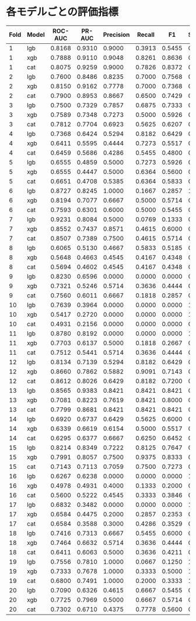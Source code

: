 # 各モデルごとの評価指標

| Fold | Model | ROC-AUC | PR-AUC | Precision | Recall | F1 | Specificity |
|------|-------|---------|--------|-----------|--------|----|-------------|
| 1 | lgb | 0.8168 | 0.9310 | 0.9000 | 0.3913 | 0.5455 | 0.8571 |
| 1 | xgb | 0.7888 | 0.9110 | 0.9048 | 0.8261 | 0.8636 | 0.7143 |
| 1 | cat | 0.8075 | 0.9259 | 0.9000 | 0.7826 | 0.8372 | 0.7143 |
| 2 | lgb | 0.7600 | 0.8486 | 0.8235 | 0.7000 | 0.7568 | 0.7000 |
| 2 | xgb | 0.8150 | 0.9162 | 0.7778 | 0.7000 | 0.7368 | 0.6000 |
| 2 | cat | 0.7900 | 0.8953 | 0.8667 | 0.6500 | 0.7429 | 0.8000 |
| 3 | lgb | 0.7500 | 0.7329 | 0.7857 | 0.6875 | 0.7333 | 0.7857 |
| 3 | xgb | 0.7589 | 0.7348 | 0.7273 | 0.5000 | 0.5926 | 0.7857 |
| 3 | cat | 0.7812 | 0.7704 | 0.6923 | 0.5625 | 0.6207 | 0.7143 |
| 4 | lgb | 0.7368 | 0.6424 | 0.5294 | 0.8182 | 0.6429 | 0.5789 |
| 4 | xgb | 0.6411 | 0.5595 | 0.4444 | 0.7273 | 0.5517 | 0.4737 |
| 4 | cat | 0.6459 | 0.5686 | 0.4286 | 0.5455 | 0.4800 | 0.5789 |
| 5 | lgb | 0.6555 | 0.4859 | 0.5000 | 0.7273 | 0.5926 | 0.5789 |
| 5 | xgb | 0.6555 | 0.4447 | 0.5000 | 0.6364 | 0.5600 | 0.6316 |
| 5 | cat | 0.6651 | 0.4708 | 0.5385 | 0.6364 | 0.5833 | 0.6842 |
| 6 | lgb | 0.8727 | 0.8245 | 1.0000 | 0.1667 | 0.2857 | 1.0000 |
| 6 | xgb | 0.8194 | 0.7077 | 0.6667 | 0.5000 | 0.5714 | 0.8333 |
| 6 | cat | 0.7593 | 0.6301 | 0.6000 | 0.5000 | 0.5455 | 0.7778 |
| 7 | lgb | 0.9231 | 0.8084 | 0.5000 | 0.0769 | 0.1333 | 0.9412 |
| 7 | xgb | 0.8552 | 0.7437 | 0.8571 | 0.4615 | 0.6000 | 0.9412 |
| 7 | cat | 0.8507 | 0.7389 | 0.7500 | 0.4615 | 0.5714 | 0.8824 |
| 8 | lgb | 0.6065 | 0.5130 | 0.4667 | 0.5833 | 0.5185 | 0.5556 |
| 8 | xgb | 0.5648 | 0.4663 | 0.4545 | 0.4167 | 0.4348 | 0.6667 |
| 8 | cat | 0.5694 | 0.4602 | 0.4545 | 0.4167 | 0.4348 | 0.6667 |
| 9 | lgb | 0.8230 | 0.6596 | 0.0000 | 0.0000 | 0.0000 | 0.9474 |
| 9 | xgb | 0.7321 | 0.5246 | 0.5714 | 0.3636 | 0.4444 | 0.8421 |
| 9 | cat | 0.7560 | 0.6011 | 0.6667 | 0.1818 | 0.2857 | 0.9474 |
| 10 | lgb | 0.7639 | 0.3964 | 0.0000 | 0.0000 | 0.0000 | 1.0000 |
| 10 | xgb | 0.5417 | 0.2720 | 0.0000 | 0.0000 | 0.0000 | 1.0000 |
| 10 | cat | 0.4931 | 0.2156 | 0.0000 | 0.0000 | 0.0000 | 0.9167 |
| 11 | lgb | 0.8780 | 0.8192 | 0.0000 | 0.0000 | 0.0000 | 1.0000 |
| 11 | xgb | 0.7703 | 0.6137 | 0.5000 | 0.1818 | 0.2667 | 0.8947 |
| 11 | cat | 0.7512 | 0.5441 | 0.5714 | 0.3636 | 0.4444 | 0.8421 |
| 12 | lgb | 0.8134 | 0.7139 | 0.5294 | 0.8182 | 0.6429 | 0.5789 |
| 12 | xgb | 0.8660 | 0.7862 | 0.5882 | 0.9091 | 0.7143 | 0.6316 |
| 12 | cat | 0.8612 | 0.8026 | 0.6429 | 0.8182 | 0.7200 | 0.7368 |
| 13 | lgb | 0.8565 | 0.9383 | 0.8421 | 0.8421 | 0.8421 | 0.7273 |
| 13 | xgb | 0.7081 | 0.8223 | 0.7619 | 0.8421 | 0.8000 | 0.5455 |
| 13 | cat | 0.7799 | 0.8681 | 0.8421 | 0.8421 | 0.8421 | 0.7273 |
| 14 | lgb | 0.6920 | 0.6737 | 0.6429 | 0.5625 | 0.6000 | 0.6429 |
| 14 | xgb | 0.6339 | 0.6619 | 0.6154 | 0.5000 | 0.5517 | 0.6429 |
| 14 | cat | 0.6295 | 0.6377 | 0.6667 | 0.6250 | 0.6452 | 0.6429 |
| 15 | lgb | 0.8214 | 0.8349 | 0.7222 | 0.8125 | 0.7647 | 0.6429 |
| 15 | xgb | 0.7991 | 0.8057 | 0.7500 | 0.9375 | 0.8333 | 0.6429 |
| 15 | cat | 0.7143 | 0.7113 | 0.7059 | 0.7500 | 0.7273 | 0.6429 |
| 16 | lgb | 0.6267 | 0.6238 | 0.0000 | 0.0000 | 0.0000 | 1.0000 |
| 16 | xgb | 0.4978 | 0.4931 | 0.4000 | 0.1333 | 0.2000 | 0.8000 |
| 16 | cat | 0.5600 | 0.5222 | 0.4545 | 0.3333 | 0.3846 | 0.6000 |
| 17 | lgb | 0.6832 | 0.3482 | 0.0000 | 0.0000 | 0.0000 | 1.0000 |
| 17 | xgb | 0.6584 | 0.4475 | 0.2000 | 0.2857 | 0.2353 | 0.6522 |
| 17 | cat | 0.6584 | 0.3588 | 0.3000 | 0.4286 | 0.3529 | 0.6957 |
| 18 | lgb | 0.7416 | 0.7313 | 0.6667 | 0.5455 | 0.6000 | 0.8421 |
| 18 | xgb | 0.7464 | 0.6632 | 0.5714 | 0.3636 | 0.4444 | 0.8421 |
| 18 | cat | 0.6411 | 0.6063 | 0.5000 | 0.3636 | 0.4211 | 0.7895 |
| 19 | lgb | 0.7556 | 0.7810 | 1.0000 | 0.0667 | 0.1250 | 1.0000 |
| 19 | xgb | 0.7333 | 0.7678 | 1.0000 | 0.3333 | 0.5000 | 1.0000 |
| 19 | cat | 0.6800 | 0.7491 | 1.0000 | 0.2000 | 0.3333 | 1.0000 |
| 20 | lgb | 0.7090 | 0.6326 | 0.4615 | 0.6667 | 0.5455 | 0.6667 |
| 20 | xgb | 0.7725 | 0.7969 | 0.5000 | 0.6667 | 0.5714 | 0.7143 |
| 20 | cat | 0.7302 | 0.6710 | 0.4375 | 0.7778 | 0.5600 | 0.5714 |
